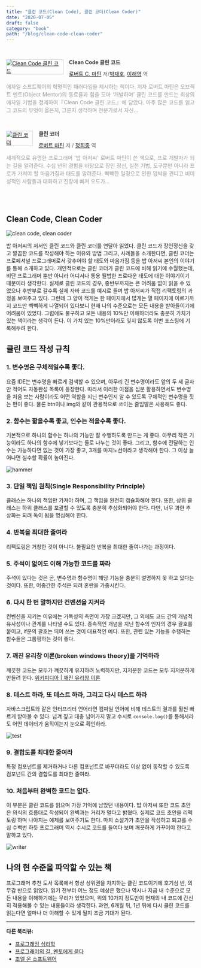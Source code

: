 ```yaml
---
title: "클린 코드(Clean Code), 클린 코더(Clean Coder)"
date: "2020-07-05"
draft: false
category: "book"
path: "/blog/clean-code-clean-coder"
---
```


<br /><div style="clear:left;text-align:left;"><div style="float:left;margin:0 15px 5px 0;"><a href="http://www.yes24.com/Product/Goods/11681152" style="display:inline-block;overflow:hidden;border:solid 1px #ccc;" target="_blank"><img style="margin:-1px;vertical-align:top;" src="http://image.yes24.com/goods/11681152/M" border="0" alt="Clean Code 클린 코드 "></a></div><div><p style="line-height:1.2em;color:#333;font-size:14px;font-weight:bold;">Clean Code 클린 코드 </p><p style="margin-top:5px;line-height:1.2em;color:#666;"><a href="http://www.yes24.com/SearchCorner/Result?domain=ALL&author_yn=Y&query=&auth_no=233810" target="_blank">로버트 C. 마틴</a> 저/<a href="http://www.yes24.com/SearchCorner/Result?domain=ALL&author_yn=Y&query=&auth_no=233699" target="_blank">박재호</a>, <a href="http://www.yes24.com/SearchCorner/Result?domain=ALL&author_yn=Y&query=&auth_no=233811" target="_blank">이해영</a> 역</p><p style="margin-top:14px;line-height:1.5em;text-align:justify;color:#999;">애자일 소프트웨어의 혁명적인 패러다임을 제시하는 책이다. 저자 로버트 마틴은 오브젝트 멘토(Object Mentor)의 동료들과 힘을 모아 ‘개발하며’ 클린 코드를 만드는 최상의 애자일 기법을 정제하여『Clean Code 클린 코드』에 담았다. 아주 많은 코드를 읽고 그 코드의 무엇이 옳은지, 그른지 생각하며 전문가로서 자신...</p></div></div><br />

<div style="clear:left;text-align:left;"><div style="float:left;margin:0 15px 5px 0;"><a href="http://www.yes24.com/Product/Goods/29241448" style="display:inline-block;overflow:hidden;border:solid 1px #ccc;" target="_blank"><img style="margin:-1px;vertical-align:top;" src="http://image.yes24.com/goods/29241448/M" border="0" alt="클린 코더  "></a></div><div><p style="line-height:1.2em;color:#333;font-size:14px;font-weight:bold;">클린 코더  </p><p style="margin-top:5px;line-height:1.2em;color:#666;"><a href="http://www.yes24.com/SearchCorner/Result?domain=ALL&author_yn=Y&query=%b7%ce%b9%f6%c6%ae+%b8%b6%c6%be" target="_blank">로버트 마틴</a> 저 / <a href="http://www.yes24.com/SearchCorner/Result?domain=ALL&author_yn=Y&query=%c1%a4%c8%f1%c1%be" target="_blank">정희종</a> 역</p><p style="margin-top:14px;line-height:1.5em;text-align:justify;color:#999;">세계적으로 유명한 프로그래머 &#39;밥 아저씨&#39; 로버트 마틴이 쓴 책으로, 프로 개발자가 되는 길을 알려준다. 수십 년의 경험을 바탕으로 장인 정신, 실천 기법, 도구뿐만 아니라 프로가 가져야 할 마음가짐과 태도를 알려준다. 빡빡한 일정으로 인한 압박을 견디고 비이성적인 사람들과 대화하고 진창에 빠져 오도가...</p></div></div><br /><br />

## Clean Code, Clean Coder
![clean code, clean coder](https://images.unsplash.com/photo-1461773518188-b3e86f98242f?ixlib=rb-1.2.1&auto=format&fit=crop&w=1050&q=60)

밥 아저씨의 저서인 클린 코드와 클린 코더를 연달아 읽었다. 클린 코드가 장인정신을 갖고 깔끔한 코드를 작성해야 하는 이유와 방법 그리고, 사례들을 소개한다면, 클린 코더는 프로페셔널 프로그래머로서 갖추어야 할 태도와 마음가짐 등을 밥 아저씨 본인의 이야기를 통해 소개하고 있다.
개인적으로는 클린 코더가 클린 코드에 비해 읽기에 수월했는데, 비단 프로그래머 뿐만 아니라 어디서나 통용 될법한 프로다운 태도에 대한 이야기이기 때문이라 생각한다. 실제로 클린 코드의 경우, 중반부까지는 큰 어려움 없이 읽을 수 있었으나 후반부로 갈수록 실제 자바 코드를 예시로 들며 밥 아저씨가 직접 리팩토링의 과정을 보여주고 있다. 그런데 그 양이 적게는 한 페이지에서 많게는 열 페이지에 이르기까지 코드만 뺵빽하게 나열되어 있다보니 현재 나의 수준으로는 모든 내용을 받아들이기에 어려움이 있었다.
그럼에도 불구하고 모든 내용의 10%만 이해하더라도 충분히 가치가 있는 책이라는 생각이 든다. 이 가치 있는 10%만이라도 잊지 않도록 이번 포스팅에 기록해두려 한다.

## 클린 코드 작성 규칙
### 1. 변수명은 구체적일수록 좋다.
요즘 IDE는 변수명을 빠르게 검색할 수 있으며, 아무리 긴 변수명이라도 앞의 두 세 글자만 적어도 자동완성 목록이 등장한다. 따라서 이러한 이점을 십분 활용하면서도 변수명을 처음 보는 사람이라도 어떤 역할을 지닌 변수인지 알 수 있도록 구체적인 변수명을 짓는 편이 좋다. 물론 btn이나 img와 같이 관용적으로 쓰이는 줄임말은 사용해도 좋다.

### 2. 함수는 짧을수록 좋고, 인수는 적을수록 좋다.
기본적으로 하나의 함수는 하나의 기능만 잘 수행하도록 만드는 게 좋다. 아무리 작은 기능이라도 하나의 함수에 넣기보다는 둘로 나누는 것이 좋다. 그리고, 함수에 전달하는 인수는 가능하다면 없는 것이 가장 좋고, 3개를 마지노선이라고 생각해야 한다. 그 이상 늘어나면 실수할 확률이 높아진다.

![hammer](https://images.unsplash.com/photo-1586864387967-d02ef85d93e8?ixlib=rb-1.2.1&ixid=eyJhcHBfaWQiOjEyMDd9&auto=format&fit=crop&w=1050&q=80)

### 3. 단일 책임 원칙(Single Responsibility Principle)
클래스는 하나의 책임만 가져야 하며, 그 책임을 완전히 캡슐화해야 한다. 또한, 상위 클래스는 하위 클래스를 포괄할 수 있도록 충분히 추상화되어야 한다. 다만, 너무 과한 추상화는 되려 독이 됨을 명심해야 한다.

### 4. 반복을 최대한 줄여라
리팩토링은 거창한 것이 아니다. 불필요한 반복을 최대한 줄여나가는 과정이다.

### 5. 주석이 없이도 이해 가능한 코드를 짜라
주석이 있다는 것은 곧, 변수명과 함수명이 해당 기능을 충분히 설명하지 못 하고 있다는 것이다. 또한, 어중간한 주석은 되려 혼란을 가중시킨다.

### 6. 다시 한 번 말하지만 컨벤션을 지켜라
컨벤션을 지키는 이유에는 가독성의 측면이 가장 크겠지만, 그 외에도 코드 간의 개념적 유사성이나 관계를 나타낼 수도 있다. 종속적인 개념을 지닌 함수의 인자의 경우 괄호를 붙이고, if문의 괄호는 띄어 쓰는 것이 대표적인 예다. 또한, 관련 있는 기능을 수행하는 함수들은 그룹핑하는 것이 좋다.

### 7. 깨진 유리창 이론(broken windows theory)을 기억하라
깨끗한 코드는 모두가 꺠끗하게 유지하려 노력하지만, 지저분한 코드는 모두 지저분하게 만들려 한다.
[위키피디아 | 깨진 유리창 이론](https://ko.wikipedia.org/wiki/%EA%B9%A8%EC%A7%84_%EC%9C%A0%EB%A6%AC%EC%B0%BD_%EC%9D%B4%EB%A1%A0)

### 8. 테스트 하라, 또 테스트 하라, 그리고 다시 테스트 하라
자바스크립트와 같은 인터프리터 언어라면 컴파일 언어에 비해 테스트의 결과를 훨씬 빠르게 받아볼 수 있다. 넘겨 짚고 대충 넘어가지 말고 수시로 `console.log()`를 통해서라도 어떤 데이터가 움직이는지 눈으로 확인하라.

![test](https://images.unsplash.com/photo-1518349619113-03114f06ac3a?ixlib=rb-1.2.1&ixid=eyJhcHBfaWQiOjEyMDd9&auto=format&fit=crop&w=1050&q=80)

### 9. 결합도를 최대한 줄여라
특정 컴포넌트를 제거하거나 다른 컴포넌트로 바꾸더라도 이상 없이 동작할 수 있도록 컴포넌트 간의 결합도를 최대한 줄여라.

### 10. 처음부터 완벽한 코드는 없다.
이 부분은 클린 코드를 읽으며 가장 기억에 남았던 내용이다. 밥 아저씨 또한 코드 초안은 의식의 흐름대로 작성되어 완벽과는 거리가 멀다고 밝혔다. 실제로 코드 초안을 리펙토링 하며 나아지는 예제를 보여주기도 한다. 마치 소설가가 초안을 작성하고 퇴고를 수십 수백번 하듯 프로그래머 역시 수시로 코드를 들여다 보며 깨끗하게 가꾸어야 한다고 말하고 있다.

![writer](https://images.unsplash.com/photo-1517817748493-49ec54a32465?ixlib=rb-1.2.1&ixid=eyJhcHBfaWQiOjEyMDd9&auto=format&fit=crop&w=1050&q=80)

## 나의 현 수준을 파악할 수 있는 책
프로그래머 추천 도서 목록에서 항상 상위권을 차지하는 클린 코드이기에 호기심 반, 의무감 반으로 읽었다. 읽기 전부터 어느 정도 예상은 했으나 역시나 지금 내 수준으로 모든 내용을 이해하기에는 무리가 있었으며, 위의 10가지 정도만이 현재의 내 코드에 간신히 적용해볼 수 있는 내용들이라 생각한다. 과연, 6개월 뒤, 1년 뒤에 다시 클린 코드를 읽는다면 얼마나 더 이해할 수 있게 될지 조금 기대가 된다.

***

**다른 북리뷰:**
- [프로그래밍 심리학](https://codeameba.netlify.app/blog/phychology-of-programming)
- [프로그래머의 길, 멘토에게 묻다](https://codeameba.netlify.app/blog/apprenticeship-patterns)
- [조엘 온 소프트웨어](https://codeameba.netlify.app/blog/joel-on-software)